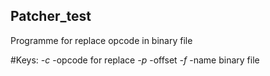 ## Patcher_test
Programme for replace opcode in binary file 

#Keys:
*-c* -opcode for replace
*-p* -offset 
*-f* -name binary file
